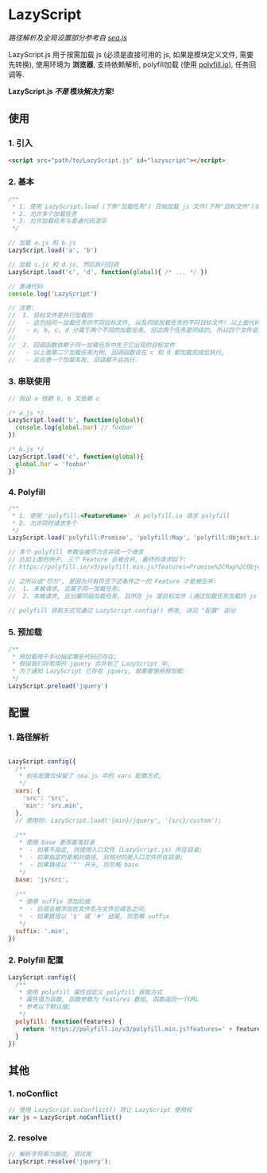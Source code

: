 # LazyScript
*路径解析及全局设置部分参考自 [sea.js](https://github.com/seajs/seajs)*

LazyScript.js 用于按需加载 js (必须是直接可用的 js, 如果是模块定义文件, 需要先转换), 使用环境为 **浏览器**, 支持依赖解析, polyfill加载 (使用 [polyfill.io](https://polyfill.io/)), 任务回调等.

**LazyScript.js *不是* 模块解决方案!**


## 使用

### 1. 引入

```html
<script src="path/to/LazyScript.js" id="lazyscript"></script>
```



### 2. 基本

```javascript
/**
 * 1. 使用 LazyScript.load (下称"加载任务") 开始加载 js 文件(下称"目标文件")或 js 代码(下称"回调函数")
 * 2. 允许多个加载任务
 * 3. 允许加载任务与普通代码混杂
 */

// 加载 a.js 和 b.js
LazyScript.load('a', 'b')

// 加载 c.js 和 d.js, 然后执行回调
LazyScript.load('c', 'd', function(global){ /* ... */ })

// 普通代码
console.log('LazyScript')

// 注意: 
//  1. 目标文件是并行加载的
//   - 这包括同一加载任务的不同目标文件, 以及同级加载任务的不同目标文件! 以上面代码为例,
//   - a, b, c, d 分属于两个不同的加载任务, 但这两个任务是同级的, 所以四个文件会同时开始加载.
//     
//  2. 回调函数依赖于同一加载任务中先于它出现的目标文件
//   - 以上面第二个加载任务为例, 回调函数会在 c 和 d 都加载完成后执行, 
//   - 且任意一个加载失败, 回调都不会执行.

```



### 3. 串联使用

```javascript
// 假设 a 依赖 b, b 又依赖 c

/* a.js */
LazyScript.load('b', function(global){ 
  console.log(global.bar) // foobar
})

/* b.js */
LazyScript.load('c', function(global){
  global.bar = 'foobar'
})

```



### 4. Polyfill

```javascript
/**
 * 1. 使用 'polyfill:<FeatureName>' 从 polyfill.io 请求 polyfill
 * 2. 允许同时请求多个
 */
LazyScript.load('polyfill:Promise', 'polyfill:Map', 'polyfill:Object.is')

// 多个 polyfill 参数会被尽力合并成一个请求
// 比如上面的例子, 三个 Feature 会被合并, 最终的请求如下:
// https://polyfill.io/v3/polyfill.min.js?features=Promise%2CMap%2CObject.is

// 之所以说"尽力", 是因为只有符合下述条件之一的 Feature 才能被合并:
//  1. 未被请求, 且属于同一加载任务;
//  2. 未被请求, 且分属同级加载任务, 且所在 js 是目标文件 (通过加载任务加载的 js 文件);

// polyfill 获取方式可通过 LazyScript.config() 修改, 详见 "配置" 部分

```



### 5. 预加载

```javascript
/**
 * 预加载用于手动指定哪些代码已存在;
 * 假设我们将常用的 jquery 合并到了 LazyScript 中,
 * 为了通知 LazyScript 已存在 jquery, 就需要使用预加载:
 */
LazyScript.preload('jquery')

```



## 配置

### 1. 路径解析

```javascript

LazyScript.config({
  /**
   * 别名配置仅保留了 sea.js 中的 vars 配置方式,
   */
  vars: {
    'src': 'src',
    'min': 'src.min',
  },
  // 使用时: LazyScript.load('{min}/jquery', '{src}/custom');
  
  /**
   * 使用 base 更改基准目录
   *  - 如果不指定, 则使用入口文件 (LazyScript.js) 所在目录;
   *  - 如果指定的是相对路径, 则相对的是入口文件所在目录;
   *  - 如果路径以 '^' 开头, 则忽略 base
   */
  base: 'js/src',
  
  /**
   * 使用 suffix 添加后缀
   *  - 后缀会被添加在文件名与文件后缀名之间;
   *  - 如果路径以 '$' 或 '#' 结尾, 则忽略 suffix
   */
  suffix: '.min',
})

```



### 2. Polyfill 配置

```javascript
LazyScript.config({
  /**
   * 使用 polyfill 属性自定义 polyfill 获取方式
   * 属性值为函数, 函数参数为 features 数组, 函数返回一个URL
   * 参考以下默认值:
   */
  polyfill: function(features) {
    return 'https://polyfill.io/v3/polyfill.min.js?features=' + features.join('%2C');
  }
})

```



## 其他

### 1. noConflict

```javascript
// 使用 LazyScript.noConflict() 转让 LazyScript 使用权
var js = LazyScript.noConflict()

```



### 2. resolve

```javascript
// 解析字符串为路径, 测试用
LazyScript.resolve('jquery');

```

